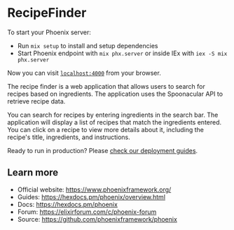 # RecipeFinder

To start your Phoenix server:

- Run `mix setup` to install and setup dependencies
- Start Phoenix endpoint with `mix phx.server` or inside IEx with `iex -S mix phx.server`

Now you can visit [`localhost:4000`](http://localhost:4000) from your browser.

The recipe finder is a web application that allows users to search for recipes based on ingredients. The application uses the Spoonacular API to retrieve recipe data.

You can search for recipes by entering ingredients in the search bar. The application will display a list of recipes that match the ingredients entered. You can click on a recipe to view more details about it, including the recipe's title, ingredients, and instructions.

Ready to run in production? Please [check our deployment guides](https://hexdocs.pm/phoenix/deployment.html).

## Learn more

- Official website: https://www.phoenixframework.org/
- Guides: https://hexdocs.pm/phoenix/overview.html
- Docs: https://hexdocs.pm/phoenix
- Forum: https://elixirforum.com/c/phoenix-forum
- Source: https://github.com/phoenixframework/phoenix
